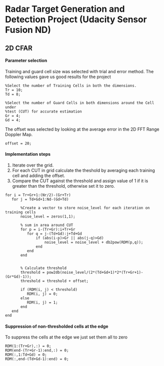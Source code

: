 # Radar Target Generation and Detection Project (Udacity Sensor Fusion ND)

## 2D CFAR 

#### Parameter selection

Training and guard cell size was selected with trial and error method. The following values gave us good results for the project

```
%Select the number of Training Cells in both the dimensions.
Tr = 10;
Td = 8;

%Select the number of Guard Cells in both dimensions around the Cell under 
%test (CUT) for accurate estimation
Gr = 4;
Gd = 4;
```

The offset was selected by looking at the average error in the 2D FFT Range Doppler Map.

```
offset = 20;
```

#### Implementation steps

1. Iterate over the grid.
2. For each CUT in grid calculate the theshold by averaging each training cell and adding the offset.
3. Compare the CUT against the threshold and assign value of 1 if it is greater than the threshold, otherwise set it to zero.


```
for i = Tr+Gr+1:(Nr/2)-(Gr+Tr)
   for j = Td+Gd+1:Nd-(Gd+Td)    
       
       %Create a vector to store noise_level for each iteration on training cells
       noise_level = zeros(1,1);
       
       % sum in area around CUT
       for p = i-(Tr+Gr):i+Tr+Gr
          for q = j-(Td+Gd):j+Td+Gd
              if (abs(i-p)>Gr || abs(j-q)>Gd)
                  noise_level = noise_level + db2pow(RDM(p,q));
              end
          end
       end
       
       
       % Calculate threshold
       threshold = pow2db(noise_level/(2*(Td+Gd+1)*2*(Tr+Gr+1)-(Gr*Gd)-1));
       threshold = threshold + offset;
        
       if (RDM(i, j) < threshold)
          RDM(i, j) = 0;
       else
          RDM(i, j) = 1;
       end
   end
end
```

#### Suppression of non-thresholded cells at the edge

To suppress the cells at the edge we just set them all to zero

```
RDM(1:(Tr+Gr),:) = 0;
RDM(end-(Tr+Gr-1):end,:) = 0;
RDM(:,1:Td+Gd) = 0;
RDM(:,end-(Td+Gd-1):end) = 0;
```
